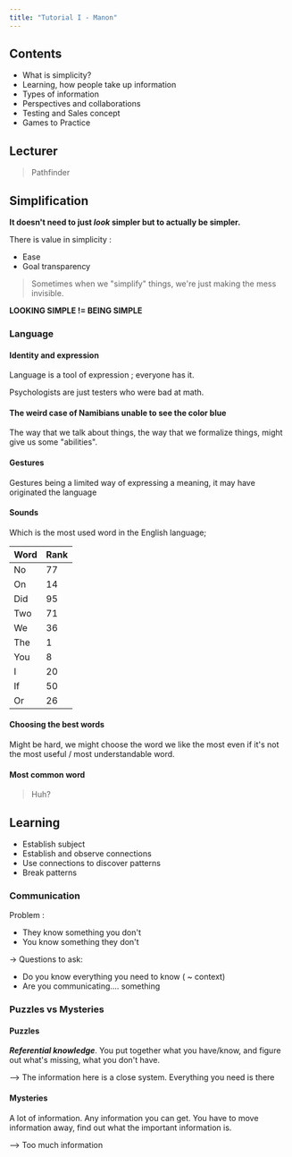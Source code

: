 ```yaml
---
title: "Tutorial I - Manon"
---
```


## Contents
- What is simplicity?
- Learning, how people take up information
- Types of information
- Perspectives and collaborations
- Testing and Sales concept
- Games to Practice

## Lecturer

> Pathfinder

## Simplification

**It doesn't need to just *look* simpler but to actually be simpler.**

There is value in simplicity : 
- Ease
- Goal transparency

> Sometimes when we "simplify" things, we're just making the mess invisible.

**LOOKING SIMPLE != BEING SIMPLE**

### Language 

#### Identity and expression

Language is a tool of expression ; everyone has it.

Psychologists are just testers who were bad at math.

#### The weird case of Namibians unable to see the color blue

The way that we talk about things, the way that we formalize things, might give us some "abilities".

#### Gestures

Gestures being a limited way of expressing a meaning, it may have originated the language


#### Sounds

Which is the most used word in the English language; 

| Word | Rank |
| ---- | ---- |
| No   | 77   |
| On   | 14   | 
| Did  | 95   |
| Two  | 71   |
| We   | 36   |
| The  | 1    |
| You  | 8    |
| I    | 20   |
| If   | 50   |
| Or   | 26   |


#### Choosing the best words

Might be hard, we might choose the word we like the most even if it's not the most useful / most understandable word.

#### Most common word

> Huh?


## Learning

- Establish subject
- Establish and observe connections
- Use connections to discover patterns
- Break patterns

### Communication

Problem :
- They know something you don't
- You know something they don't

-> Questions to ask:
- Do you know everything you need to know ( ~ context)
- Are you communicating.... something


### Puzzles vs Mysteries

#### Puzzles

***Referential knowledge***. You put together what you have/know, and figure out what's missing, what you don't have.

--> The information here is a close system. Everything you need is there

#### Mysteries

A lot of information. Any information you can get. You have to move information away, find out what the important information is. 

--> Too much information



